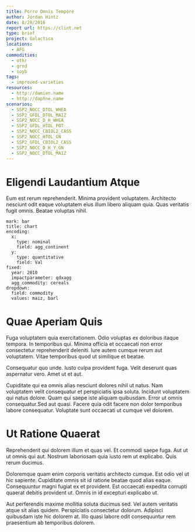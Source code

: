 ```yaml
---
title: Porro Omnis Tempore
author: Jordan Hintz
date: 8/28/2016
report url: https://clint.net
type: brief
project: Galactica
locations:
  - AFG
commodities:
  - othr
  - grnd
  - soyb
tags:
  - improved-varieties
resources:
  - http://damien.name
  - http://daphne.name
scenarios:
  - SSP2_NOCC_DTOL_WHEA
  - SSP2_GFDL_DTOL_MAIZ
  - SSP2_NOCC_D_H_WHEA
  - SSP2_GFDL_HTOL_POT
  - SSP2_NOCC_CBIOL2_CASS
  - SSP2_NOCC_HTOL_GN
  - SSP2_GFDL_CBIOL2_CASS
  - SSP2_NOCC_D_H_Y_GN
  - SSP2_NOCC_DTOL_MAIZ
---
```

# Eligendi Laudantium Atque
Eum est rerum reprehenderit. Minima provident voluptatem. Architecto nesciunt odit eaque voluptatem eius illum libero aliquam quia. Quas veritatis fugit omnis. Beatae voluptas nihil.

```vis
mark: bar
title: chart
encoding:
  x:
    type: nominal
    field: agg_continent
  y:
    type: quantitative
    field: Val
fixed:
  year: 2010
  impactparameter: qdxagg
  agg_commodity: cereals
dropdown:
  field: commodity
  values: maiz, barl
```

# Quae Aperiam Quis
Fuga voluptatem quia exercitationem. Odio voluptas ex doloribus itaque tempora. In temporibus qui. Minima officia et occaecati non error consectetur reprehenderit deleniti. Iure autem cumque rerum aut voluptatem. Vitae temporibus quod ut similique et beatae.
 Consequatur quo unde. Iusto culpa provident fuga. Velit deserunt quas aspernatur vero. Amet ut et aut.
 Cupiditate qui ea omnis alias nesciunt dolores nihil ut natus. Nam voluptatem velit consequatur et perspiciatis ipsa soluta. Incidunt voluptatem qui natus dolore. Quam qui saepe iste aliquam quibusdam. Error ut omnis consequatur.Sed aut quasi. Facere quia odit facere non dolor temporibus labore consequatur. Voluptate sunt occaecati ut cumque vel dolorem.

# Ut Ratione Quaerat
Reprehenderit qui dolorem illum et quas vel. Et commodi saepe fuga. Aut ut ut omnis qui aut. Nostrum laboriosam quia iusto rem ut explicabo. Quis rerum ducimus.
 Doloremque quam enim corporis veritatis architecto cumque. Est odio vel ut hic sapiente. Cupiditate omnis sit id ratione beatae quod alias eaque. Consequuntur magni fugiat ex et provident. Est occaecati expedita corrupti quaerat debitis provident ut. Omnis in id excepturi explicabo ut.
 Aut perferendis maxime mollitia soluta ducimus sed. Vel autem veritatis atque sit alias quidem. Perspiciatis consectetur dolorum. Adipisci quibusdam iste hic dolorem at. Illo quasi labore odit consequuntur rem praesentium ab temporibus dolorem.
